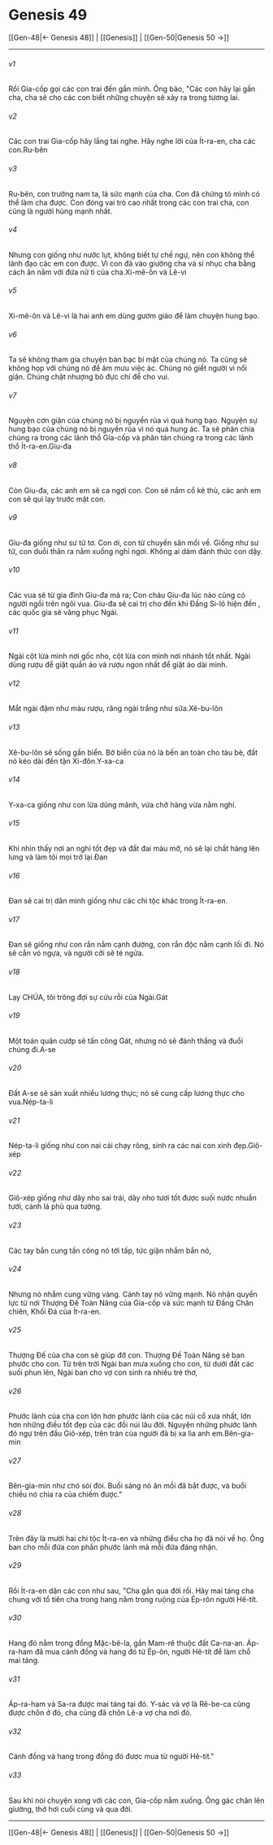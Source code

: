 # Genesis 49

[[Gen-48|← Genesis 48]] | [[Genesis]] | [[Gen-50|Genesis 50 →]]
***



###### v1 
Rồi Gia-cốp gọi các con trai đến gần mình. Ông bảo, "Các con hãy lại gần cha, cha sẽ cho các con biết những chuyện sẽ xảy ra trong tương lai. 

###### v2 
Các con trai Gia-cốp hãy lắng tai nghe. Hãy nghe lời của Ít-ra-en, cha các con.Ru-bên 

###### v3 
Ru-bên, con trưởng nam ta, là sức mạnh của cha. Con đã chứng tỏ mình có thể làm cha được. Con đóng vai trò cao nhất trong các con trai cha, con cũng là người hùng mạnh nhất. 

###### v4 
Nhưng con giống như nước lụt, không biết tự chế ngự, nên con không thể lãnh đạo các em con được. Vì con đã vào giường cha và sỉ nhục cha bằng cách ăn nằm với đứa nữ tì của cha.Xi-mê-ôn và Lê-vi 

###### v5 
Xi-mê-ôn và Lê-vi là hai anh em dùng gươm giáo để làm chuyện hung bạo. 

###### v6 
Ta sẽ không tham gia chuyện bàn bạc bí mật của chúng nó. Ta cũng sẽ không họp với chúng nó để âm mưu việc ác. Chúng nó giết người vì nổi giận. Chúng chặt nhượng bò đực chỉ để cho vui. 

###### v7 
Nguyện cơn giận của chúng nó bị nguyền rủa vì quá hung bạo. Nguyện sự hung bạo của chúng nó bị nguyền rủa vì nó quá hung ác. Ta sẽ phân chia chúng ra trong các lãnh thổ Gia-cốp và phân tán chúng ra trong các lãnh thổ Ít-ra-en.Giu-đa 

###### v8 
Còn Giu-đa, các anh em sẽ ca ngợi con. Con sẽ nắm cổ kẻ thù, các anh em con sẽ quì lạy trước mặt con. 

###### v9 
Giu-đa giống như sư tử tơ. Con ơi, con từ chuyến săn mồi về. Giống như sư tử, con duỗi thân ra nằm xuống nghỉ ngơi. Không ai dám đánh thức con dậy. 

###### v10 
Các vua sẽ từ gia đình Giu-đa mà ra; Con cháu Giu-đa lúc nào cũng có người ngồi trên ngôi vua. Giu-đa sẽ cai trị cho đến khi Đấng Si-lô hiện đến , các quốc gia sẽ vâng phục Ngài. 

###### v11 
Ngài cột lừa mình nơi gốc nho, cột lừa con mình nơi nhánh tốt nhất. Ngài dùng rượu để giặt quần áo và rượu ngon nhất để giặt áo dài mình. 

###### v12 
Mắt ngài đậm như màu rượu, răng ngài trắng như sữa.Xê-bu-lôn 

###### v13 
Xê-bu-lôn sẽ sống gần biển. Bờ biển của nó là bến an toàn cho tàu bè, đất nó kéo dài đến tận Xi-đôn.Y-xa-ca 

###### v14 
Y-xa-ca giống như con lừa dũng mãnh, vừa chở hàng vừa nằm nghỉ. 

###### v15 
Khi nhìn thấy nơi an nghỉ tốt đẹp và đất đai màu mỡ, nó sẽ lại chất hàng lên lưng và làm tôi mọi trở lại.Đan 

###### v16 
Đan sẽ cai trị dân mình giống như các chi tộc khác trong Ít-ra-en. 

###### v17 
Đan sẽ giống như con rắn nằm cạnh đường, con rắn độc nằm cạnh lối đi. Nó sẽ cắn vó ngựa, và người cỡi sẽ té ngửa. 

###### v18 
Lạy CHÚA, tôi trông đợi sự cứu rỗi của Ngài.Gát 

###### v19 
Một toán quân cướp sẽ tấn công Gát, nhưng nó sẽ đánh thắng và đuổi chúng đi.A-se 

###### v20 
Đất A-se sẽ sản xuất nhiều lương thực; nó sẽ cung cấp lương thực cho vua.Nép-ta-li 

###### v21 
Nép-ta-li giống như con nai cái chạy rông, sinh ra các nai con xinh đẹp.Giô-xép 

###### v22 
Giô-xép giống như dây nho sai trái, dây nho tươi tốt được suối nước nhuần tưới, cành lá phủ qua tường. 

###### v23 
Các tay bắn cung tấn công nó tới tấp, tức giận nhắm bắn nó, 

###### v24 
Nhưng nó nhắm cung vững vàng. Cánh tay nó vững mạnh. Nó nhận quyền lực từ nơi Thượng Đế Toàn Năng của Gia-cốp và sức mạnh từ Đấng Chăn chiên, Khối Đá của Ít-ra-en. 

###### v25 
Thượng Đế của cha con sẽ giúp đỡ con. Thượng Đế Toàn Năng sẽ ban phước cho con. Từ trên trời Ngài ban mưa xuống cho con, từ dưới đất các suối phun lên, Ngài ban cho vợ con sinh ra nhiều trẻ thơ, 

###### v26 
Phước lành của cha con lớn hơn phước lành của các núi cổ xưa nhất, lớn hơn những điều tốt đẹp của các đồi núi lâu đời. Nguyện những phước lành đó ngự trên đầu Giô-xép, trên trán của người đã bị xa lìa anh em.Bên-gia-min 

###### v27 
Bên-gia-min như chó sói đói. Buổi sáng nó ăn mồi đã bắt được, và buổi chiều nó chia ra của chiếm được." 

###### v28 
Trên đây là mười hai chi tộc Ít-ra-en và những điều cha họ đã nói về họ. Ông ban cho mỗi đứa con phần phước lành mà mỗi đứa đáng nhận. 

###### v29 
Rồi Ít-ra-en dặn các con như sau, "Cha gần qua đời rồi. Hãy mai táng cha chung với tổ tiên cha trong hang nằm trong ruộng của Ép-rôn người Hê-tít. 

###### v30 
Hang đó nằm trong đồng Mặc-bê-la, gần Mam-rê thuộc đất Ca-na-an. Áp-ra-ham đã mua cánh đồng và hang đó từ Ép-ôn, người Hê-tít để làm chỗ mai táng. 

###### v31 
Áp-ra-ham và Sa-ra được mai táng tại đó. Y-sác và vợ là Rê-be-ca cũng được chôn ở đó, cha cũng đã chôn Lê-a vợ cha nơi đó. 

###### v32 
Cánh đồng và hang trong đồng đó được mua từ người Hê-tít." 

###### v33 
Sau khi nói chuyện xong với các con, Gia-cốp nằm xuống. Ông gác chân lên giường, thở hơi cuối cùng và qua đời.

***
[[Gen-48|← Genesis 48]] | [[Genesis]] | [[Gen-50|Genesis 50 →]]

